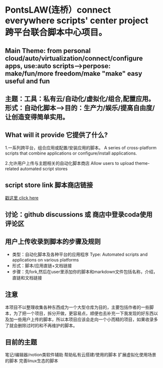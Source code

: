 # PontsLAW(连桥）connect everywhere scripts' center project 跨平台联合脚本中心项目。

## Main Theme: from personal cloud/auto/virtualization/connect/configure apps, use:auto scripts-->perpose: make/fun/more freedom/make "make" easy useful and fun

## 主题：工具：私有云/自动化/虚拟化/组合,配置应用。 形式：自动化脚本-->目的：生产力/娱乐/提高自由度/让创造变得简单实用。

## What will it provide 它提供了什么?
1.一系列跨平台，组合应用或配置/安装应用的脚本。 A series of cross-platform scripts that combine applications or configure/install applications.

2.允许用户上传与主题相关的自动化脚本商店 Allow users to upload theme-related automated script stores

## script store link 脚本商店链接

[戳这里 click here](https://coda.io/d/Ponts-store_dhlxeQXja8k)

## 讨论：github discussions 或 商店中登录coda使用评论区

## 用户上传收录到脚本的步骤及规则

- 类型：自动化脚本及各种平台的应用程序 Type: Automated scripts and applications on various platforms
- 形式：脚本/应用直链+文档链接
- 步骤：先fork,然后在user里添加你的脚本和markdown文件包括名称，介绍，直链和文档链接

## 注意
本项目不以整理收集各种东西成为一个大型仓库为目的，主要包括作者的一些脚本，为了把一个项目，拆分开做，更容易点，顺便也去补充一下我发现的好东西以及加一些用户上传的脚本，所以本项目应该会走向一个小而精的项目，如果收录多了就会删除过时的和不再维护的脚本。

## 目前的主题
笔记/编辑器/notion类软件辅助
帮助私有云搭建/使用的脚本
扩展虚拟化使用场景的脚本
完善linux生态的脚本 
